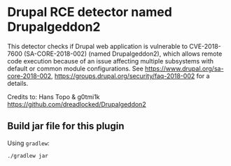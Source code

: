 # Drupal RCE detector named Drupalgeddon2 

This detector checks if Drupal web application is vulnerable to CVE-2018-7600
(SA-CORE-2018-002) (named Drupalgeddon2), which allows remote code execution because of an issue
affecting multiple subsystems with default or common module configurations.
See https://www.drupal.org/sa-core-2018-002,
https://groups.drupal.org/security/faq-2018-002 for a details.

Credits to:
Hans Topo & g0tmi1k
https://github.com/dreadlocked/Drupalgeddon2

## Build jar file for this plugin

Using `gradlew`:

```shell
./gradlew jar
```
